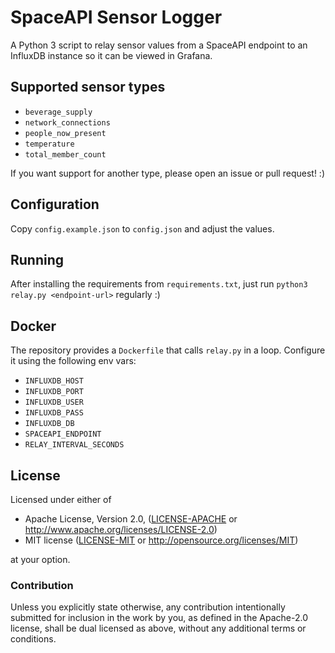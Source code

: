 # SpaceAPI Sensor Logger

A Python 3 script to relay sensor values from a SpaceAPI endpoint to an
InfluxDB instance so it can be viewed in Grafana.


## Supported sensor types

- `beverage_supply`
- `network_connections`
- `people_now_present`
- `temperature`
- `total_member_count`

If you want support for another type, please open an issue or pull request! :)


## Configuration

Copy `config.example.json` to `config.json` and adjust the values.


## Running

After installing the requirements from `requirements.txt`, just run `python3
relay.py <endpoint-url>` regularly :)


## Docker

The repository provides a `Dockerfile` that calls `relay.py` in a loop.
Configure it using the following env vars:

- `INFLUXDB_HOST`
- `INFLUXDB_PORT`
- `INFLUXDB_USER`
- `INFLUXDB_PASS`
- `INFLUXDB_DB`
- `SPACEAPI_ENDPOINT`
- `RELAY_INTERVAL_SECONDS`


## License

Licensed under either of

 * Apache License, Version 2.0, ([LICENSE-APACHE](LICENSE-APACHE) or http://www.apache.org/licenses/LICENSE-2.0)
 * MIT license ([LICENSE-MIT](LICENSE-MIT) or http://opensource.org/licenses/MIT)

at your option.


### Contribution

Unless you explicitly state otherwise, any contribution intentionally
submitted for inclusion in the work by you, as defined in the Apache-2.0
license, shall be dual licensed as above, without any additional terms or
conditions.
